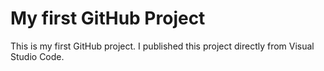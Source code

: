 # My first GitHub Project
This is my first GitHub project. I published this project directly from Visual Studio Code.